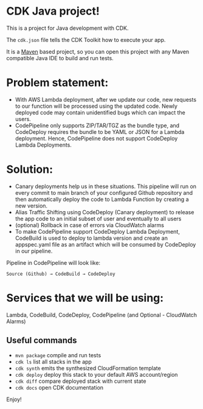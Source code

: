 # CDK Java project!

This is a project for Java development with CDK.

The `cdk.json` file tells the CDK Toolkit how to execute your app.

It is a [Maven](https://maven.apache.org/) based project, so you can open this project with any Maven compatible Java IDE to build and run tests.

# Problem statement:

* With AWS Lambda deployment, after we update our code, new requests to our function will be processed using the updated code. Newly deployed code may contain unidentified bugs which can impact the users.
* CodePipeline only supports ZIP/TAR/TGZ as the bundle type, and CodeDeploy requires the bundle to be YAML or JSON for a Lambda deployment. Hence, CodePipeline does not support CodeDeploy Lambda Deployments.


# Solution:

* Canary deployments help us in these situations. This pipeline will run on every commit to main branch of your configured Github repository and then automatically deploy the code to Lambda Function by creating a new version.
* Alias Traffic Shifting using CodeDeploy (Canary deployment) to release the app code to an initial subset of user and eventually to all users
* (optional) Rollback in case of errors via CloudWatch alarms
* To make CodePipeline support CodeDeploy Lambda Deployment, CodeBuild is used to deploy to lambda version and create an appspec.yaml file as an artifact which will be consumed by CodeDeploy in our pipeline.


Pipeline in CodePipeline will look like:

    Source (Github) → CodeBuild → CodeDeploy

# Services that we will be using:
Lambda, CodeBuild, CodeDeploy, CodePipeline (and Optional - CloudWatch Alarms)


## Useful commands

 * `mvn package`     compile and run tests
 * `cdk ls`          list all stacks in the app
 * `cdk synth`       emits the synthesized CloudFormation template
 * `cdk deploy`      deploy this stack to your default AWS account/region
 * `cdk diff`        compare deployed stack with current state
 * `cdk docs`        open CDK documentation

Enjoy!

